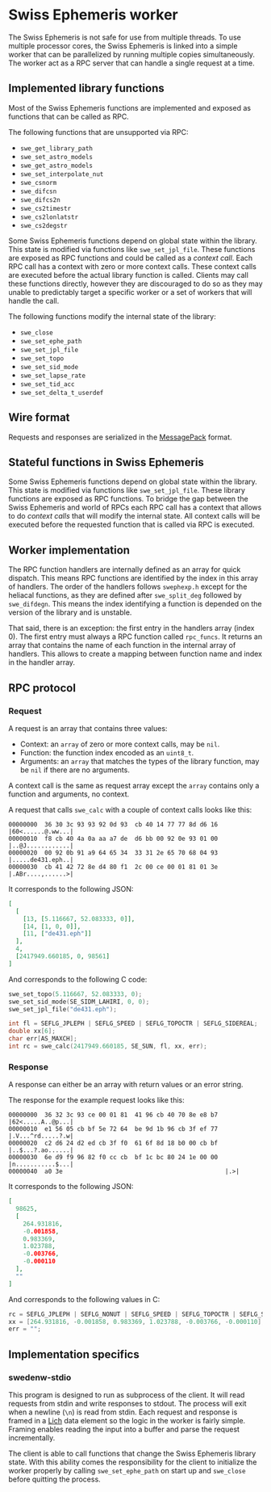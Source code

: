 # Swiss Ephemeris worker
The Swiss Ephemeris is not safe for use from multiple threads. To use multiple
processor cores, the Swiss Ephemeris is linked into a simple worker that can be
parallelized by running multiple copies simultaneously. The worker act as a RPC
server that can handle a single request at a time.

## Implemented library functions
Most of the Swiss Ephemeris functions are implemented and exposed as functions
that can be called as RPC.

The following functions that are unsupported via RPC:
- `swe_get_library_path`
- `swe_set_astro_models`
- `swe_get_astro_models`
- `swe_set_interpolate_nut`
- `swe_csnorm`
- `swe_difcsn`
- `swe_difcs2n`
- `swe_cs2timestr`
- `swe_cs2lonlatstr`
- `swe_cs2degstr`

Some Swiss Ephemeris functions depend on global state within the library. This
state is modified via functions like `swe_set_jpl_file`. These functions are
exposed as RPC functions and could be called as a _context call_. Each RPC call
has a context with zero or more context calls. These context calls are executed
before the actual library function is called. Clients may call these functions
directly, however they are discouraged to do so as they may unable to
predictably target a specific worker or a set of workers that will handle the
call.

The following functions modify the internal state of the library:
- `swe_close`
- `swe_set_ephe_path`
- `swe_set_jpl_file`
- `swe_set_topo`
- `swe_set_sid_mode`
- `swe_set_lapse_rate`
- `swe_set_tid_acc`
- `swe_set_delta_t_userdef`

## Wire format
Requests and responses are serialized in the [MessagePack][msgpack] format.

[msgpack]: https://msgpack.org/

## Stateful functions in Swiss Ephemeris
Some Swiss Ephemeris functions depend on global state within the library. This
state is modified via functions like `swe_set_jpl_file`. These library
functions are exposed as RPC functions. To bridge the gap between the Swiss
Ephemeris and world of RPCs each RPC call has a context that allows to do
_context calls_ that will modify the internal state. All context calls will be
executed before the requested function that is called via RPC is executed.

## Worker implementation
The RPC function handlers are internally defined as an array for quick
dispatch. This means RPC functions are identified by the index in this array of
handlers. The order of the handlers follows `swephexp.h` except for the
heliacal functions, as they are defined after `swe_split_deg` followed by
`swe_difdegn`. This means the index identifying a function is depended on the
version of the library and is unstable.

That said, there is an exception: the first entry in the handlers array (index
0). The first entry must always a RPC function called `rpc_funcs`. It returns
an array that contains the name of each function in the internal array of
handlers. This allows to create a mapping between function name and index in
the handler array.

## RPC protocol
### Request
A request is an array that contains three values:
- Context: an `array` of zero or more context calls, may be `nil`.
- Function: the function index encoded as an `uint8_t`.
- Arguments: an `array` that matches the types of the library function, may be
`nil` if there are no arguments.

A context call is the same as request array except the `array` contains only a
function and arguments, no context.

A request that calls `swe_calc` with a couple of context calls looks like this:
```
00000000  36 30 3c 93 93 92 0d 93  cb 40 14 77 77 8d d6 16  |60<......@.ww...|
00000010  f8 cb 40 4a 0a aa a7 de  d6 bb 00 92 0e 93 01 00  |..@J............|
00000020  00 92 0b 91 a9 64 65 34  33 31 2e 65 70 68 04 93  |.....de431.eph..|
00000030  cb 41 42 72 8e d4 80 f1  2c 00 ce 00 01 81 01 3e  |.ABr....,......>|
```

It corresponds to the following JSON:
```json
[
  [
    [13, [5.116667, 52.083333, 0]],
    [14, [1, 0, 0]],
    [11, ["de431.eph"]]
  ],
  4,
  [2417949.660185, 0, 98561]
]
```

And corresponds to the following C code:
```c
swe_set_topo(5.116667, 52.083333, 0);
swe_set_sid_mode(SE_SIDM_LAHIRI, 0, 0);
swe_set_jpl_file("de431.eph");

int fl = SEFLG_JPLEPH | SEFLG_SPEED | SEFLG_TOPOCTR | SEFLG_SIDEREAL;
double xx[6];
char err[AS_MAXCH];
int rc = swe_calc(2417949.660185, SE_SUN, fl, xx, err);
```

### Response
A response can either be an array with return values or an error string.

The response for the example request looks like this:
```
00000000  36 32 3c 93 ce 00 01 81  41 96 cb 40 70 8e e8 b7  |62<.....A..@p...|
00000010  e1 56 05 cb bf 5e 72 64  be 9d 1b 96 cb 3f ef 77  |.V...^rd.....?.w|
00000020  c2 d6 24 d2 ed cb 3f f0  61 6f 8d 18 b0 00 cb bf  |..$...?.ao......|
00000030  6e d9 f9 96 82 f0 cc cb  bf 1c bc 80 24 1e 00 00  |n...........$...|
00000040  a0 3e                                             |.>|
```

It corresponds to the following JSON:
```json
[
  98625,
  [
    264.931816,
    -0.001858,
    0.983369,
    1.023788,
    -0.003766,
    -0.000110
  ],
  ""
]
```

And corresponds to the following values in C:
```c
rc = SEFLG_JPLEPH | SEFLG_NONUT | SEFLG_SPEED | SEFLG_TOPOCTR | SEFLG_SIDEREAL;
xx = [264.931816, -0.001858, 0.983369, 1.023788, -0.003766, -0.000110];
err = "";
```

## Implementation specifics
### swedenw-stdio
This program is designed to run as subprocess of the client. It will read
requests from stdin and write responses to stdout. The process will exit when a
newline (`\n`) is read from stdin. Each request and response is framed in a
[Lich][lich] data element so the logic in the worker is fairly simple. Framing
enables reading the input into a buffer and parse the request incrementally.

The client is able to call functions that change the Swiss Ephemeris library
state. With this ability comes the responsibility for the client to initialize
the worker properly by calling `swe_set_ephe_path` on start up and `swe_close`
before quitting the process.

[lich]: https://github.com/rentzsch/lich
